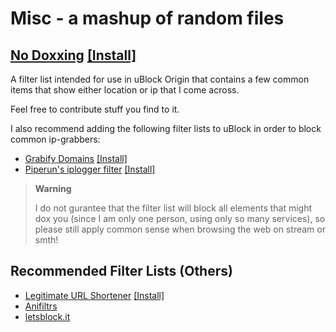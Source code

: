 # Misc - a mashup of random files

## [No Doxxing](https://github.com/Adolar0042/misc/no-doxxing.txt) [[Install]](https://subscribe.adblockplus.org/?location=https://raw.githubusercontent.com/Adolar0042/misc/main/no-doxxing.txt&title=No%20Doxxing)

A filter list intended for use in uBlock Origin that contains a few common items that show either location or ip that I come across.

Feel free to contribute stuff you find to it.

I also recommend adding the following filter lists to uBlock in order to block common ip-grabbers:

- [Grabify Domains](https://gist.githubusercontent.com/M-rcus/9af3207273bf5d30b28c2e3892f1a412/raw/fa69c2cec0a58c0b5d10f7addf5ec90c962b5eff/Grabify_Domains.txt) [[Install]](https://subscribe.adblockplus.org/?location=https://gist.githubusercontent.com/M-rcus/9af3207273bf5d30b28c2e3892f1a412/raw/fa69c2cec0a58c0b5d10f7addf5ec90c962b5eff/Grabify_Domains.txt&title=Grabify%20Domains)
- [Piperun's iplogger filter](https://raw.githubusercontent.com/piperun/iploggerfilter/master/filterlist) [[Install]](https://subscribe.adblockplus.org/?location=https://raw.githubusercontent.com/piperun/iploggerfilter/master/filterlist&title=Piperun%27s%20iplogger%20filter)

> **Warning**
>
> I do not gurantee that the filter list will block all elements that might dox you (since I am only one person, using only so many services), so please still apply common sense when browsing the web on stream or smth!

## Recommended Filter Lists (Others)

- [Legitimate URL Shortener](https://raw.githubusercontent.com/DandelionSprout/adfilt/master/LegitimateURLShortener.txt) [[Install]](https://subscribe.adblockplus.org/?location=https://raw.githubusercontent.com/DandelionSprout/adfilt/master/LegitimateURLShortener.txt&title=Legitimate%20URL%20Shortener)
- [Anifiltrs](https://github.com/Karmesinrot/Anifiltrs)
- [letsblock.it](https://letsblock.it)
